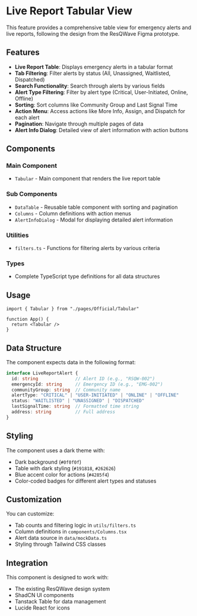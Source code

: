 # Live Report Tabular View

This feature provides a comprehensive table view for emergency alerts and live reports, following the design from the ResQWave Figma prototype.

## Features

- **Live Report Table**: Displays emergency alerts in a tabular format
- **Tab Filtering**: Filter alerts by status (All, Unassigned, Waitlisted, Dispatched)
- **Search Functionality**: Search through alerts by various fields
- **Alert Type Filtering**: Filter by alert type (Critical, User-Initiated, Online, Offline)
- **Sorting**: Sort columns like Community Group and Last Signal Time
- **Action Menu**: Access actions like More Info, Assign, and Dispatch for each alert
- **Pagination**: Navigate through multiple pages of data
- **Alert Info Dialog**: Detailed view of alert information with action buttons

## Components

### Main Component
- `Tabular` - Main component that renders the live report table

### Sub Components
- `DataTable` - Reusable table component with sorting and pagination
- `Columns` - Column definitions with action menus
- `AlertInfoDialog` - Modal for displaying detailed alert information

### Utilities
- `filters.ts` - Functions for filtering alerts by various criteria

### Types
- Complete TypeScript type definitions for all data structures

## Usage

```tsx
import { Tabular } from "./pages/Official/Tabular"

function App() {
  return <Tabular />
}
```

## Data Structure

The component expects data in the following format:

```typescript
interface LiveReportAlert {
  id: string              // Alert ID (e.g., "RSQW-002")
  emergencyId: string     // Emergency ID (e.g., "EMG-002")
  communityGroup: string  // Community name
  alertType: "CRITICAL" | "USER-INITIATED" | "ONLINE" | "OFFLINE"
  status: "WAITLISTED" | "UNASSIGNED" | "DISPATCHED"
  lastSignalTime: string  // Formatted time string
  address: string         // Full address
}
```

## Styling

The component uses a dark theme with:
- Dark background (`#0f0f0f`)
- Table with dark styling (`#191818`, `#262626`)
- Blue accent color for actions (`#4285f4`)
- Color-coded badges for different alert types and statuses

## Customization

You can customize:
- Tab counts and filtering logic in `utils/filters.ts`
- Column definitions in `components/Columns.tsx`
- Alert data source in `data/mockData.ts`
- Styling through Tailwind CSS classes

## Integration

This component is designed to work with:
- The existing ResQWave design system
- ShadCN UI components
- Tanstack Table for data management
- Lucide React for icons